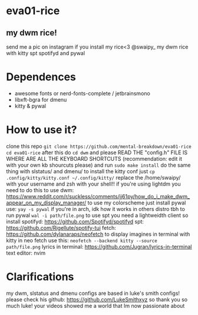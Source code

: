 # eva01-rice
## my dwm rice!
send me a pic on instagram if you install my rice<3 @swaipy_
my dwm rice with kitty spt spotifyd and pywal
# Dependences 
- awesome fonts or nerd-fonts-complete / jetbrainsmono
- libxft-bgra for dmenu
- kitty & pywal
# How to use it?
clone this repo
`git clone https://github.com/mental-breakdown/eva01-rice
cd eva01-rice`
after this do
`cd dwm`
and please READ THE "config.h" FILE IS WHERE ARE ALL THE KEYBOARD SHORTCUTS (recommendation: edit it with your own kb shourcuts please) and run
`sudo make install`
do the same thing with slstatus/ and dmenu/
to install the kitty conf just 
`cp .config/kitty/kitty.conf ~/.config/kitty/` replace the /home/swaipy/ with your username and zsh with your shell!!
if you're using lightdm you need to do this to use dwm: https://www.reddit.com/r/suckless/comments/jj61py/how_do_i_make_dwm_appear_on_my_display_manager/
to use my colorscheme just install pywal
use: `yay -s pywal` if you're in arch, idk how it works in others distro tbh
to run pywal `wal -i path/file.png` 
to use spt you need a lightweidth client so install spotifyd: https://github.com/Spotifyd/spotifyd
spt: https://github.com/Rigellute/spotify-tui
fetch: https://github.com/dylanaraps/neofetch
to display imagines in terminal with kitty in neo fetch use this: `neofetch --backend kitty --source path/file.png`
lyrics in terminal: https://github.com/Jugran/lyrics-in-terminal
text editor: nvim
# Clarifications
my dwm, slstatus and dmenu configs are based in luke's smith configs!
please check his github: https://github.com/LukeSmithxyz
so thank you so much luke! your videos showed me a world that Im now passionate about
